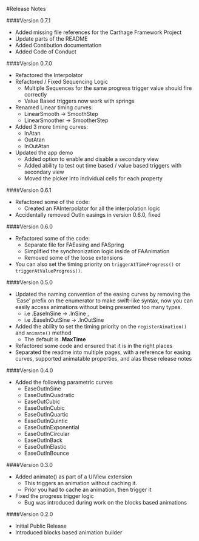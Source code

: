 #Release Notes

####Version 0.7.1

* Added missing file references for the Carthage Framework Project
* Update parts of the README
* Added Contibution documentation
* Added Code of Conduct

####Version 0.7.0

* Refactored the Interpolator
* Refactored / Fixed Sequencing Logic
	* Multiple Sequences for the same progress trigger value should fire correctly
	* Value Based triggers now work with springs
* Renamed Linear timing curves:
	* LinearSmooth -> SmoothStep
	* LinearSmoother -> SmootherStep
* Added 3 more timing curves:
	* InAtan
	* OutAtan
	* InOutAtan
* Updated the app demo
	* Added option to enable and disable a secondary view
	* Added ability to test out time based / value based triggers with secondary view
	* Moved the picker into individual cells for each property 	
	
####Version 0.6.1

* Refactored some of the code:
	* Created an FAInterpolator for all the interpolation logic
* Accidentally removed OutIn easings in version 0.6.0, fixed 


####Version 0.6.0

* Refactored some of the code:
	* Separate file for FAEasing and FASpring
	* Simplified the synchronization logic inside of FAAnimation
	* Removed some of the loose extensions
* You can also set the timing priority on ``triggerAtTimeProgress()`` or ``triggerAtValueProgress()``. 


####Version 0.5.0

* Updated the naming convention of the easing curves by removing the 'Ease' prefix on the enumerator to make swift-like syntax, now you can easily access animations without being presented too many types.
	* i.e .EaseInSine -> .InSine , 
	* i.e .EaseInOutSine -> .InOutSine
* Added the ability to set the timing priority on the ``registerAimation()`` and ``animate()`` method 
	* The default is **.MaxTime**
* Refactored some code and ensured that it is in the right places
* Separated the readme into multiple pages, with a reference for easing curves, supported animatable properties, and alas these release notes


####Version 0.4.0

* Added the following parametric curves
	* EaseOutInSine
	* EaseOutInQuadratic
	* EaseOutCubic
	* EaseOutInCubic
	* EaseOutInQuartic
	* EaseOutInQuintic
	* EaseOutInExponential
	* EaseOutInCircular
	* EaseOutInBack
	* EaseOutInElastic
	* EaseOutInBounce

####Version 0.3.0

* Added animate() as part of a UIView extension
	* This triggers an animation without caching it.
	* Prior you had to cache an animation, then trigger it
* Fixed the progress trigger logic
	* Bug was introduced during work on the blocks based animations

####Version 0.2.0

* Initial Public Release
* Introduced blocks based animation builder
